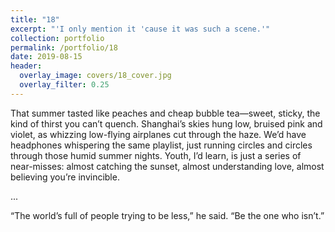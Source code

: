 ```yaml
---
title: "18"
excerpt: "'I only mention it 'cause it was such a scene.'"
collection: portfolio
permalink: /portfolio/18
date: 2019-08-15
header:
  overlay_image: covers/18_cover.jpg
  overlay_filter: 0.25
---
```


That summer tasted like peaches and cheap bubble tea—sweet, sticky, the kind of thirst you can’t quench. Shanghai’s skies hung low, bruised pink and violet, as whizzing low-flying airplanes cut through the haze. We’d have headphones whispering the same playlist, just running circles and circles through those humid summer nights. Youth, I’d learn, is just a series of near-misses: almost catching the sunset, almost understanding love, almost believing you’re invincible.

...

“The world’s full of people trying to be less,” he said. “Be the one who isn’t.”


